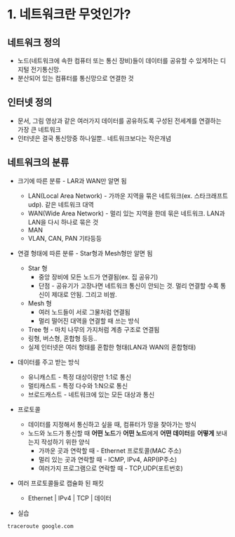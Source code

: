 # 1. 네트워크란 무엇인가?

## 네트워크 정의
* 노드(네트워크에 속한 컴퓨터 또는 통신 장비)들이 데이터를 공유할 수 있게하는 디지털 전기통신망.
* 분산되어 있는 컴퓨터를 통신망으로 연결한 것

## 인터넷 정의
* 문서, 그림 영상과 같은 여러가지 데이터를 공유하도록 구성된 전세계를 연결하는 가장 큰 네트워크
* 인터넷은 결국 통신망중 하나일뿐.. 네트워크보다는 작은개념

## 네트워크의 분류
* 크기에 따른 분류 - LAR과 WAN만 알면 됨
  * LAN(Local Area Network) - 가까운 지역을 묶은 네트워크(ex. 스타크래프트 udp). 같은 네트워크 대역
  * WAN(Wide Area Network) - 멀리 있는 지역을 한데 묶은 네트워크. LAN과 LAN을 다시 하나로 묶은 것
  * MAN
  * VLAN, CAN, PAN 기타등등

* 연결 형태에 따른 분류 - Star형과 Mesh형만 알면 됨
  * Star 형
    * 중앙 장비에 모든 노드가 연결됨(ex. 집 공유기)
    * 단점 - 공유기가 고장나면 네트워크 통신이 안되는 것. 멀리 연결할 수록 통신이 제대로 안됨. 그리고 비쌈.
  * Mesh 형
    * 여러 노드들이 서로 그물처럼 연결됨
    * 멀리 떨어진 대역을 연결할 때 쓰는 방식
  * Tree 형 - 마치 나무의 가지처럼 계층 구조로 연결됨
  * 링형, 버스형, 혼합형 등등..
  * 실제 인터넷은 여러 형태를 혼합한 형태(LAN과 WAN의 혼합형태)

* 데이터를 주고 받는 방식
  * 유니캐스트 - 특정 대상이랑만 1:1로 통신
  * 멀티캐스트 - 특정 다수와 1:N으로 통신
  * 브로드캐스트 - 네트워크에 있는 모든 대상과 통신
  
* 프로토콜
  * 데이터를 지정해서 통신하고 싶을 때, 컴퓨터가 망을 찾아가는 방식
  * 노드와 노드가 통신할 때 **어떤 노드**가 **어떤 노드**에게 **어떤 데이터**를 **어떻게** 보내는지 작성하기 위한 양식
    * 가까운 곳과 연락할 때 - Ethernet 프로토콜(MAC 주소)
    * 멀리 있는 곳과 연락할 때 - ICMP, IPv4, ARP(IP주소)
    * 여러가지 프로그램으로 연락할 때 - TCP,UDP(포트번호)

* 여러 프로토콜들로 캡슐화 된 패킷
  * Ethernet | IPv4 | TCP | 데이터

* 실습
```
traceroute google.com
```